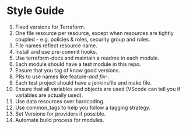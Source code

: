# Style Guide

1. Fixed versions for Terraform.
2. One file resource per resource, except when resources are tightly coupled - e.g. policies & roles, security group and rules.
3. File names reflect resource name.
4. Install and use pre-commit hooks.
5. Use terraform-docs and maintain a readme in each module.
6. Each module should have a test module in this repo.
7. Ensure that you tag of know good versions.
8. PRs to use names like feature-_and fix-_.
9. Each test project should have a jenkinsfile and make file.
10. Ensure that all variables and objects are used (VScode can tell you if variables are actually used).
11. Use data resources over hardcoding.
12. Use common_tags to help you follow a tagging strategy.
13. Set Versions for providers if possible.
14. Automate build process for modules.
